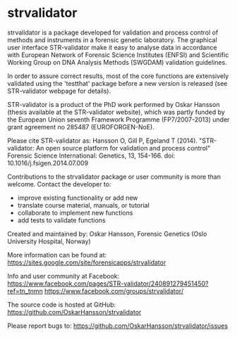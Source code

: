 strvalidator
============

strvalidator is a package developed for validation and process control of methods
and instruments in a forensic genetic laboratory. The graphical user
interface STR-validator make it easy to analyse data in accordance with European
Network of Forensic Science Institutes (ENFSI) and Scientific Working Group on DNA
Analysis Methods (SWGDAM) validation guidelines.

In order to assure correct results, most of the core functions are extensively
validated using the 'testthat' package before a new version is released (see
STR-validator webpage for details).

STR-validator is a product of the PhD work performed by Oskar Hansson (thesis
available at the STR-validator website), which was partly funded by the European
Union seventh Framework Programme (FP7/2007-2013) under grant agreement 
no 285487 (EUROFORGEN-NoE).

Please cite STR-validator as:
Hansson O, Gill P, Egeland T (2014). "STR-validator: An open source platform for
validation and process control" Forensic Science International: Genetics, 13,
154-166. doi: 10.1016/j.fsigen.2014.07.009

Contributions to the strvalidator package or user community is more than welcome.
Contact the developer to:
- improve existing functionality or add new
- translate course material, manuals, or tutorial
- collaborate to implement new functions
- add tests to validate functions

Created and maintained by:
Oskar Hansson, Forensic Genetics (Oslo University Hospital, Norway)
    
More information can be found at:
https://sites.google.com/site/forensicapps/strvalidator

Info and user community at Facebook:
https://www.facebook.com/pages/STR-validator/240891279451450?ref=tn_tnmn
https://www.facebook.com/groups/strvalidator/

The source code is hosted at GitHub:
https://github.com/OskarHansson/strvalidator

Please report bugs to:
https://github.com/OskarHansson/strvalidator/issues
